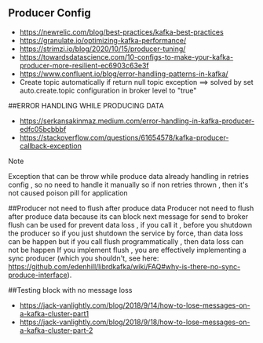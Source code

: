 #  

## Producer Config
* https://newrelic.com/blog/best-practices/kafka-best-practices
* https://granulate.io/optimizing-kafka-performance/
* https://strimzi.io/blog/2020/10/15/producer-tuning/
* https://towardsdatascience.com/10-configs-to-make-your-kafka-producer-more-resilient-ec6903c63e3f
* https://www.confluent.io/blog/error-handling-patterns-in-kafka/
* Create topic automatically  if return null topic exception ==> solved by set auto.create.topic configuration in broker level to "true"

##ERROR HANDLING WHILE PRODUCING DATA
* https://serkansakinmaz.medium.com/error-handling-in-kafka-producer-edfc05bcbbbf
* https://stackoverflow.com/questions/61654578/kafka-producer-callback-exception

Note

Exception that can be throw while produce data already handling in retries config , so no need to handle it manually
so if non retries thrown , then it's not caused poison pill for application

##Producer not need to flush after produce data
Producer not need to flush after produce data because its can block next message for send to broker
flush can be used for prevent data loss , if you call it , before you shutdown the producer
so if you just shutdown the service by force, than data loss can be happen
but if you call flush programmatically , then data loss can not be happen
If you implement flush , you are effectively implementing a sync producer
(which you shouldn't, see here: https://github.com/edenhill/librdkafka/wiki/FAQ#why-is-there-no-sync-produce-interface).

##Testing block with no message loss
* https://jack-vanlightly.com/blog/2018/9/14/how-to-lose-messages-on-a-kafka-cluster-part1
* https://jack-vanlightly.com/blog/2018/9/18/how-to-lose-messages-on-a-kafka-cluster-part-2
